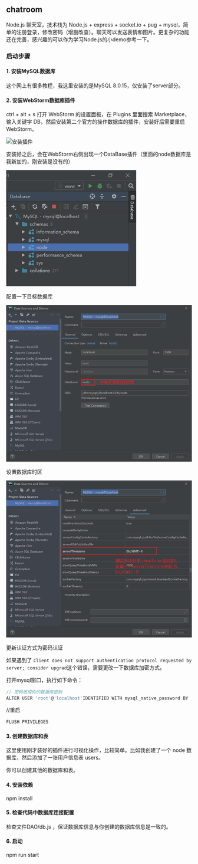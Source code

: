 ## chatroom

Node.js 聊天室，技术栈为 Node.js + express + socket.io + pug + mysql，简单的注册登录，修改密码（增删改查）。聊天可以发送表情和图片。更复杂的功能还在完善，感兴趣的可以作为学习Node.js的小demo参考一下。

### 启动步骤

#### 1. 安装MySQL数据库

这个网上有很多教程，我这里安装的是MySQL 8.0.15，仅安装了server部分。

#### 2. 安装WebStorm数据库插件

ctrl + alt + s 打开 WebStorm 的设置面板，在 Plugins 里面搜索 Marketplace，输入关键字 DB，然后安装第二个官方的操作数据库的插件，安装好后需要重启WebStorm。

![安装插件](../../tree/raw/setup-img/Snipaste_2020-01-06_13-55-13.png)

安装好之后，会在WebStorm右侧出现一个DataBase插件（里面的node数据库是我新加的，刚安装是没有的）

![DataBase插件](./setup-img/Snipaste_2020-01-06_13-56-07.png)

配置一下目标数据库

![配置数据库](./setup-img/Snipaste_2020-01-06_14-18-00.png)

设置数据库时区

![设置时区](./setup-img/Snipaste_2020-01-06_14-20-04.png)

更新认证方式为密码认证

如果遇到了 `Client does not support authentication protocol requested by server; consider upgrad`这个错误，需要更改一下数据库加密方式。

打开mysql窗口，执行如下命令：

```js
// 密码改成你的数据库密码
ALTER USER 'root'@'localhost'IDENTIFIED WITH mysql_native_password BY '密码'
```
//重启
```js
FLUSH PRIVILEGES
```


#### 3. 创建数据库和表

这里使用刚才装好的插件进行可视化操作，比较简单。比如我创建了一个 node 数据库，然后添加了一张用户信息表 users。


你可以创建其他的数据库和表。

#### 4. 安装依赖

npm install 


#### 5. 检查代码中数据库连接配置

检查文件DAO/db.js ，保证数据库信息与你创建的数据库信息是一致的。


#### 6. 启动

npm run start
